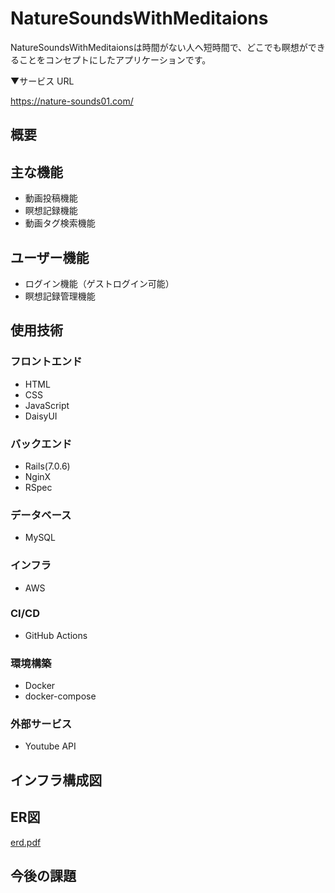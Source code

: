 # NatureSoundsWithMeditaions

NatureSoundsWithMeditaionsは時間がない人へ短時間で、どこでも瞑想ができることをコンセプトにしたアプリケーションです。

▼サービス URL

https://nature-sounds01.com/

## 概要


## 主な機能
* 動画投稿機能
* 瞑想記録機能
* 動画タグ検索機能

## ユーザー機能
* ログイン機能（ゲストログイン可能）
* 瞑想記録管理機能

## 使用技術

### フロントエンド
* HTML
* CSS
* JavaScript
* DaisyUI

### バックエンド
* Rails(7.0.6)
* NginX
* RSpec

### データベース
* MySQL

### インフラ
* AWS

### CI/CD
* GitHub Actions

### 環境構築
* Docker
* docker-compose

### 外部サービス
* Youtube API

## インフラ構成図

## ER図
[erd.pdf](https://github.com/takorukun/nature-sounds-app/files/13360092/erd.pdf)

## 今後の課題
